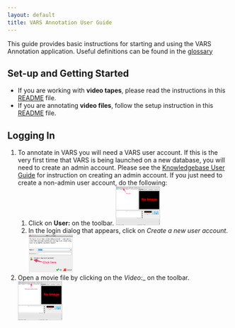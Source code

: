 ```yaml
---
layout: default
title: VARS Annotation User Guide
---
```


This guide provides basic instructions for starting and using the VARS Annotation application. Useful definitions can be found in the [glossary](glossary.html)

## Set-up and Getting Started

- If you are working with __video tapes__, please read the instructions in this [README](https://github.com/hohonuuli/vars/tree/master/vars-standalone/src/main/assembly/files) file.
- If you are annotating __video files__, follow the setup instruction in this [README](https://github.com/hohonuuli/vars/tree/videofile-jdk8/vars-standalone/src/main/assembly/files) file.

## Logging In

1. To annotate in VARS you will need a VARS user account. If this is the very first time that VARS is being launched on a new database, you will need to create an admin account. Please see the [Knowledgebase User Guide](knowledgebase_userguide.html) for instruction on creating an admin account. If you just need to create a non-admin user account, do the following:
    1. Click on __User:__ on the toolbar. [<img width="100" src="images/annotation_app2.png">](images/annotation_app2.png)
    2. In the login dialog that appears, click on _Create a new user account_. [<img width="100" src="images/annotation_app_userlogin2.png">](images/annotation_app_userlogin2.png)
2. Open a movie file by clicking on the _Video:__ on the toolbar.  
    [<img width="100" src="images/annotation_app3.png">](images/annotation_app3.png)